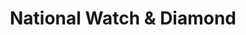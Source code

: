 ---
title: "National Watch & Diamond"
url: /philadelphia/national-watch-and-diamond/
shop: jewelry
---